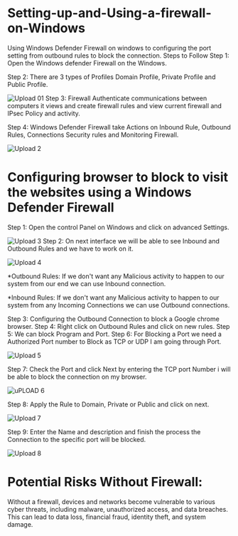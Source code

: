# Setting-up-and-Using-a-firewall-on-Windows
Using Windows Defender Firewall on windows to configuring the port setting from outbound rules to block the connection.
Steps to Follow 
Step 1: Open the Windows defender Firewall on the Windows.

Step 2: There are 3 types of Profiles Domain Profile, Private Profile and Public Profile.

![Upload 01](https://github.com/user-attachments/assets/3b2f238d-e528-4347-9e6f-6bead2dd9c1f)
Step 3: Firewall Authenticate communications between computers it views and create firewall rules and view current firewall and IPsec Policy and activity.

Step 4: Windows Defender Firewall take Actions on Inbound Rule, Outbound Rules, Connections Security rules and Monitoring Firewall.

![Upload 2](https://github.com/user-attachments/assets/207f2de7-1823-4b10-a5a8-f2bc4fcdbd81)

# Configuring browser to block to visit the websites using a Windows Defender Firewall
Step 1: Open the control Panel on Windows and click on advanced Settings.

![Upload 3](https://github.com/user-attachments/assets/10f9b10e-07e0-45fa-8540-9b92781bb769)
Step 2: On next interface we will be able to see Inbound and Outbound Rules and we have to work on it.

![Upload 4](https://github.com/user-attachments/assets/70f1234a-45fd-4724-8663-fbc0531337e4)

*Outbound Rules: If we don't want any Malicious activity to happen to our system from our end we can use Inbound connection.

*Inbound Rules: If we don't want any Malicious activity to happen to our system from any Incoming Connections we can use Outbound connections.

Step 3: Configuring the Outbound Connection to block a Google chrome browser.
Step 4: Right click on Outbound Rules and click on new rules.
Step 5: We can block Program and Port.
Step 6: For Blocking a Port we need a Authorized Port number to Block as TCP or UDP I am going through Port.

![Upload 5](https://github.com/user-attachments/assets/4123bb0f-0991-4c74-b4d8-1c476c38c496)

Step 7: Check the Port and click Next by entering the TCP port Number i will be able to block the connection on my browser.

![uPLOAD 6](https://github.com/user-attachments/assets/129bb710-7acd-496b-85a0-053c95bd9f19)

Step 8: Apply the Rule to Domain, Private or Public and click on next.

![Upload 7](https://github.com/user-attachments/assets/89b9d195-8e78-41f1-b06e-a069c7c54d57)

Step 9: Enter the Name and description and finish the process the Connection to the specific port will be blocked.

![Upload 8](https://github.com/user-attachments/assets/ed0b70b4-b864-47dc-b16b-12bd61d473b7)



# Potential Risks Without Firewall: 
Without a firewall, devices and networks become vulnerable to various cyber threats, including malware, unauthorized access, and data breaches. This can lead to data loss, financial fraud, identity theft, and system damage. 
